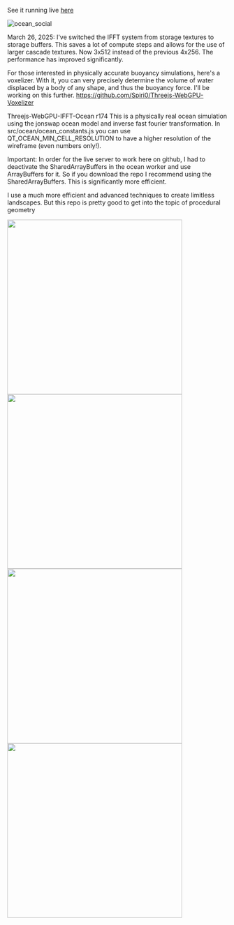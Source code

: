 See it running live [here](https://spiri0.github.io/Threejs-WebGPU-IFFT-Ocean/index.html)

![ocean_social](https://github.com/user-attachments/assets/31a04239-c9e2-4e16-ac56-af78e51e4560)


March 26, 2025: I've switched the IFFT system from storage textures to storage buffers. This saves a lot of compute steps and allows for the use of larger cascade textures. Now 3x512 instead of the previous 4x256. The performance has improved significantly.

For those interested in physically accurate buoyancy simulations, here's a voxelizer. With it, you can very precisely determine the volume of water displaced by a body of any shape, and thus the buoyancy force. I'll be working on this further.
https://github.com/Spiri0/Threejs-WebGPU-Voxelizer

Threejs-WebGPU-IFFT-Ocean r174
This is a physically real ocean simulation using the jonswap ocean model and inverse fast fourier transformation.
In src/ocean/ocean_constants.js you can use QT_OCEAN_MIN_CELL_RESOLUTION to have a higher resolution of the wireframe (even numbers only!).

Important: In order for the live server to work here on github, I had to deactivate the SharedArrayBuffers in the ocean worker and use ArrayBuffers for it. So if you download the repo I recommend using the SharedArrayBuffers. This is significantly more efficient.



I use a much more efficient and advanced techniques to create limitless landscapes. But this repo is pretty good to get into the topic of procedural geometry

<img src="https://github.com/user-attachments/assets/795292f1-2da2-47dc-aa9e-0ca704c77f2d" width="400" />
<img src="https://github.com/user-attachments/assets/3b18ffde-3c6e-4e5a-ba33-de9989a46925" width="400" />
<img src="https://github.com/user-attachments/assets/32781cca-e688-4de1-ad2e-48a0f630b9ec" width="400" />
<img src="https://github.com/user-attachments/assets/6e9f6bfb-479b-40b2-8d51-29118167a93a" width="400" />



